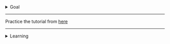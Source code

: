 <details>
    <summary>Goal</summary>

    Practice Latest React Tutorial as previous tutorial is legacy one.
</details>

____

Practice the tutorial from [here](https://react.dev/learn/tutorial-tic-tac-toe#setup-for-the-tutorial)

____

<details>
 <summary>Learning</summary>

 <details>
   <summary>Javascript destructuring</summary>

```js
    x = { name:'sai', age:16 }
    {name} = x      // equivalent of name = x.name
    {age} = x       // age = x.age

    // name : sai and age: 16 
```
 </details>

 <details>
    <summary>Using state</summary>

```js
    import { useState } from 'react';

    // state value
    // setValue is the function to set
    // null is initial value.
    const [value, setValue] = useState(null);
```

 </details>

 <details>
   <summary>Closures</summary>

```txt
A closure is the combination of a function bundled together (enclosed) with references to its surrounding state (the lexical environment). In other words, a closure gives you access to an outer function's scope from an inner function. In JavaScript, closures are created every time a function is created, at function creation time
```
[closures](https://developer.mozilla.org/en-US/docs/Web/JavaScript/Closures)

 </details>
</details>